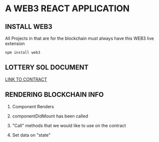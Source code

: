 # A WEB3 REACT APPLICATION

## INSTALL WEB3
All Projects in that are for the blockchain must always have this WEB3 live extension
```shell
npm install web3
```

## LOTTERY SOL DOCUMENT
[LINK TO CONTRACT](https://github.com/Ndhlovu1/sol-lottery)

## RENDERING BLOCKCHAIN INFO
1. Component Renders

2. componentDidMount has been called

3. "Call" methods that we would like to use on the contract

4. Set data on "state"






